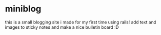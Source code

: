 # miniblog

this is a small blogging site i made for my first time using rails! add text and images to sticky notes and make a nice bulletin board :D